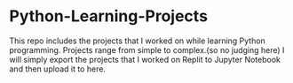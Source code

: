 # Python-Learning-Projects
This repo includes the projects that I worked on while learning Python programming. Projects range from simple to complex.(so no judging here) 
I will simply export the projects that I worked on Replit to Jupyter Notebook and then upload it to here. 
